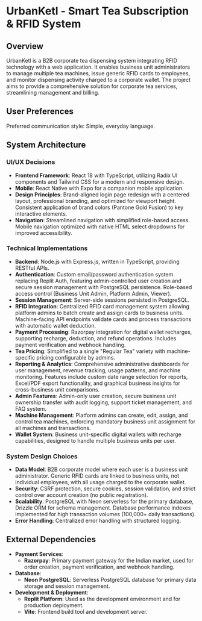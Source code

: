 # UrbanKetl - Smart Tea Subscription & RFID System

## Overview
UrbanKetl is a B2B corporate tea dispensing system integrating RFID technology with a web application. It enables business unit administrators to manage multiple tea machines, issue generic RFID cards to employees, and monitor dispensing activity charged to a corporate wallet. The project aims to provide a comprehensive solution for corporate tea services, streamlining management and billing.

## User Preferences
Preferred communication style: Simple, everyday language.

## System Architecture

### UI/UX Decisions
- **Frontend Framework**: React 18 with TypeScript, utilizing Radix UI components and Tailwind CSS for a modern and responsive design.
- **Mobile**: React Native with Expo for a companion mobile application.
- **Design Principles**: Brand-aligned login page redesign with a centered layout, professional branding, and optimized for viewport height. Consistent application of brand colors (Pantone Gold Fusion) to key interactive elements.
- **Navigation**: Streamlined navigation with simplified role-based access. Mobile navigation optimized with native HTML select dropdowns for improved accessibility.

### Technical Implementations
- **Backend**: Node.js with Express.js, written in TypeScript, providing RESTful APIs.
- **Authentication**: Custom email/password authentication system replacing Replit Auth, featuring admin-controlled user creation and secure session management with PostgreSQL persistence. Role-based access control (Business Unit Admin, Platform Admin, Viewer).
- **Session Management**: Server-side sessions persisted in PostgreSQL.
- **RFID Integration**: Centralized RFID card management system allowing platform admins to batch create and assign cards to business units. Machine-facing API endpoints validate cards and process transactions with automatic wallet deduction.
- **Payment Processing**: Razorpay integration for digital wallet recharges, supporting recharge, deduction, and refund operations. Includes payment verification and webhook handling.
- **Tea Pricing**: Simplified to a single "Regular Tea" variety with machine-specific pricing configurable by admins.
- **Reporting & Analytics**: Comprehensive administrative dashboards for user management, revenue tracking, usage patterns, and machine monitoring. Features include custom date range selection for reports, Excel/PDF export functionality, and graphical business insights for cross-business unit comparisons.
- **Admin Features**: Admin-only user creation, secure business unit ownership transfer with audit logging, support ticket management, and FAQ system.
- **Machine Management**: Platform admins can create, edit, assign, and control tea machines, enforcing mandatory business unit assignment for all machines and transactions.
- **Wallet System**: Business unit-specific digital wallets with recharge capabilities, designed to handle multiple business units per user.

### System Design Choices
- **Data Model**: B2B corporate model where each user is a business unit administrator. Generic RFID cards are linked to business units, not individual employees, with all usage charged to the corporate wallet.
- **Security**: CSRF protection, secure cookies, session validation, and strict control over account creation (no public registration).
- **Scalability**: PostgreSQL with Neon serverless for the primary database, Drizzle ORM for schema management. Database performance indexes implemented for high transaction volumes (100,000+ daily transactions).
- **Error Handling**: Centralized error handling with structured logging.

## External Dependencies

- **Payment Services**:
    - **Razorpay**: Primary payment gateway for the Indian market, used for order creation, payment verification, and webhook handling.
- **Database**:
    - **Neon PostgreSQL**: Serverless PostgreSQL database for primary data storage and session management.
- **Development & Deployment**:
    - **Replit Platform**: Used as the development environment and for production deployment.
    - **Vite**: Frontend build tool and development server.